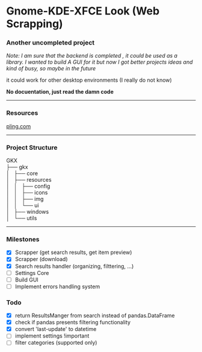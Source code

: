 # Gnome-KDE-XFCE Look (Web Scrapping)

### Another uncompleted project

*Note: I am sure that the backend is completed , it could be used as a library. I wanted to build A GUI for it but now I got better projects ideas and kind of busy, so maybe in the future*

it could work for other desktop environments (I really do not know)



**No docuentation, just read the damn code**

---

### Resources

[pling.com](pling.com)

---

### Project Structure

GKX  
├── gkx  
│   ├── core  
│   ├── resources  
│   │   ├── config  
│   │   ├── icons  
│   │   ├── img  
│   │   └── ui  
│   ├── windows  
│   └── utils

---

### Milestones

- [x] Scrapper (get search results, get item preview)
- [x] Scrapper (download)
- [x] Search results handler (organizing, filttering, ...)
- [ ] Settings Core
- [ ] Build GUI
- [ ] Implement errors handling system

### Todo

- [x] return ResultsManger from search instead of pandas.DataFrame
- [x] check if pandas presents filtering functionality
- [x] convert 'last-update' to datetime
- [ ] implement settings !important
- [ ] filter categories (supported only)